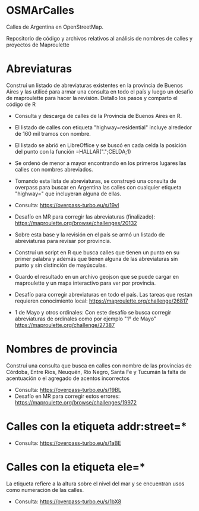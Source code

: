 # OSMArCalles

Calles de Argentina en OpenStreetMap. 

Repositorio de código y archivos relativos al análisis de nombres de calles y proyectos de Maproulette

# Abreviaturas
Construí un listado de abreviaturas existentes en la provincia de Buenos Aires y las utilicé para armar una consulta en todo el país y luego un desafío de maproulette para hacer la revisión. Detallo los pasos y comparto el código de R

- Consulta y descarga de calles de la Provincia de Buenos Aires en R.
- El listado de calles con etiqueta "highway=residential" incluye alrededor de 160 mil tramos con nombre.
- El listado se abrió en LibreOffice y se buscó en cada celda la posición del punto con la función =HALLAR(".";CELDA;1)
- Se ordenó de menor a mayor encontrando en los primeros lugares las calles con nombres abreviados.
- Tomando esta lista de abreviaturas, se construyó una consulta de overpass para buscar en Argentina las calles con cualquier etiqueta "highway=" que incluyeran alguna de ellas.
- Consulta: https://overpass-turbo.eu/s/19vl
- Desafío en MR para corregir las abreviaturas (finalizado): https://maproulette.org/browse/challenges/20132

- Sobre esta base y la revisión en el país se armó un listado de abreviaturas para revisar por provincia.
- Construí un script en R que busca calles que tienen un punto en su primer palabra y además que tienen alguna de las abreviaturas sin punto y sin distinción de mayúsculas.
- Guardo el resultado en un archivo geojson que se puede cargar en maproulette y un mapa interactivo para ver por provincia.
- Desafío para corregir abreviaturas en todo el país. Las tareas que restan requieren conocimiento local: https://maproulette.org/challenge/26817
- 1 de Mayo y otros ordinales: Con este desafío se busca corregir abreviaturas de ordinales como por ejemplo "1° de Mayo" https://maproulette.org/challenge/27387

# Nombres de provincia

Construí una consulta que busca en calles con nombre de las provincias de Córdoba, Entre Ríos, Neuquén, Río Negro, Santa Fe y Tucumán la falta de acentuación o el agregado de acentos incorrectos

- Consulta: https://overpass-turbo.eu/s/19BL
- Desafío en MR para corregir estos errores: https://maproulette.org/browse/challenges/19972

# Calles con la etiqueta addr:street=*
- Consulta: https://overpass-turbo.eu/s/1aBE

# Calles con la etiqueta ele=*
La etiqueta refiere a la altura sobre el nivel del mar y se encuentran usos como numeración de las calles.
- Consulta: https://overpass-turbo.eu/s/1bX8
